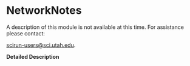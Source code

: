 # NetworkNotes

A description of this module is not available at this time. For assistance please contact:

scirun-users@sci.utah.edu.

**Detailed Description**
